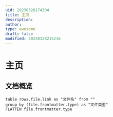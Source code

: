 ```yaml
---
uid: 20230328174304
title: 主页
description:
author:
type: awesome
draft: false
modified: 20230328215216
---
```


# 主页

## 文档概览

```dataview
table rows.file.link as "文件名" from ""
group by (file.frontmatter.type) as "文件类型"
FLATTEN file.frontmatter.type
```
